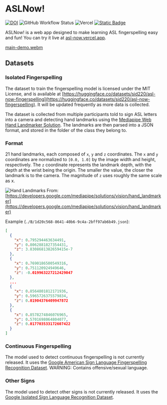 # ASLNow!

[![DOI](https://img.shields.io/badge/10.57967%2Fhf%2F1494-doi?label=doi&color=blue)](https://doi.org/10.57967/hf/1494) ![GitHub Workflow Status](https://img.shields.io/github/actions/workflow/status/Sid220/asl-now/playwright.yml?logo=github&label=Tests) ![Vercel](https://vercelbadge.vercel.app/api/sid220/asl-now) [![Static Badge](https://img.shields.io/badge/Dataset-HuggingFace?label=HuggingFace)](https://huggingface.co/datasets/sid220/asl-now-fingerspelling)

ASLNow! is a web app designed to make learning ASL fingerspelling easy and fun! You can try it live
at [asl-now.vercel.app](https://asl-now.vercel.app/).

[main-demo.webm](https://github.com/Sid220/asl-now/assets/74916637/39410f98-67c5-4983-9b49-dbd0e1cf0e85)

## Datasets

### Isolated Fingerspelling

The dataset to train the fingerspelling model is licensed under the MIT License, and is available
at [https://huggingface.co/datasets/sid220/asl-now-fingerspelling](https://huggingface.co/datasets/sid220/asl-now-fingerspelling).
It will be updated frequently as more data is collected.

The dataset is collected from multiple participants told to sign ASL letters into a camera and detecting hand landmarks
using
the [Mediapipe Web Hand Landmarker Solution](https://developers.google.com/mediapipe/solutions/vision/hand_landmarker/web_js).
The landmarks are then parsed into a JSON format, and stored in the folder of the class they belong to.

### Format

21 hand landmarks, each composed of `x`, `y` and `z` coordinates. The `x` and `y` coordinates are normalized
to `[0.0, 1.0]` by the
image width and height, respectively. The `z` coordinate represents the landmark depth, with the depth at the wrist
being
the origin. The smaller the value, the closer the landmark is to the camera. The magnitude of `z` uses roughly the same
scale as x.

![Hand Landmarks](https://developers.google.com/static/mediapipe/images/solutions/hand-landmarks.png)
From: [https://developers.google.com/mediapipe/solutions/vision/hand_landmarker](https://developers.google.com/mediapipe/solutions/vision/hand_landmarker)

Example (`./B/1d20c568-8641-40b6-9c4a-2bff97ab6b49.json`):

```json
[
  {
    "x": 0.795294463634491,
    "y": 0.8062881827354431,
    "z": 3.8308681382659415e-7
  },
  {
    "x": 0.7690186500549316,
    "y": 0.751120924949646,
    "z": -0.019963227212429047
  },
  ...
  {
    "x": 0.8564801812171936,
    "y": 0.5965726375579834,
    "z": 0.01904376409947872
  },
  {
    "x": 0.8578274846076965,
    "y": 0.5701698064804077,
    "z": 0.017703533172607422
  }
]
```

### Continuous Fingerspelling

The model used to detect continuous fingerspelling is not currently released. It uses
the [Google American Sign Language Fingerspelling Recognition Dataset](https://www.kaggle.com/competitions/asl-fingerspelling).
WARNING: Contains offensive/sexual language.

### Other Signs

The model used to detect other signs is not currently released. It uses
the [Google Isolated Sign Language Recognition Dataset](https://www.kaggle.com/competitions/asl-signs).